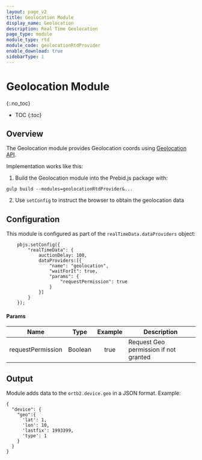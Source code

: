 ```yaml
---
layout: page_v2
title: Geolocation Module
display_name: Geolocation
description: Real Time Geolocation
page_type: module
module_type: rtd
module_code: geolocationRtdProvider
enable_download: true
sidebarType: 1
---
```


# Geolocation Module

{:.no_toc}

* TOC
  {:toc}

## Overview

The Geolocation module provides Geolocation coords using
[Geolocation API](https://developer.mozilla.org/en-US/docs/Web/API/Geolocation_API).

Implementation works like this:

1) Build the Geolocation module into the Prebid.js package with:

```
gulp build --modules=geolocationRtdProvider&...
```

2) Use `setConfig` to instruct the browser to obtain the geolocation data

## Configuration

This module is configured as part of the `realTimeData.dataProviders` object:

```
    pbjs.setConfig({
        "realTimeData": {
            auctionDelay: 100,
            dataProviders:[{          
                "name": "geolocation",
                "waitForIt": true,
                "params": {
                    "requestPermission": true
                }
            }]
        }
    });
```

#### Params

|       Name        |  Type   | Example | Description                           |
|:-----------------:|:-------:|:-------:|---------------------------------------|
| requestPermission | Boolean |  true   | Request Geo permission if not granted |

## Output

Module adds data to the `ortb2.device.geo` in a JSON format.
Example:

```
{
  "device": {
    "geo":{
      'lat': 1,
      'lon': 10,
      'lastfix': 1993399,
      'type': 1
    }
  }
}
```

